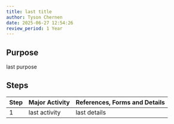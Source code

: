 ```yaml
---
title: last title
author: Tyson Chernen
date: 2025-06-27 12:54:26
review_period: 1 Year
---
```


## Purpose
last purpose

## Steps

| Step | Major Activity | References, Forms and Details |
|------|----------------|-------------------------------|
| 1 | last activity | last details |
